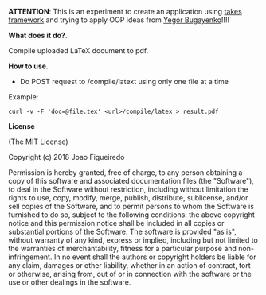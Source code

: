 
**ATTENTION**: This is an experiment to create an application using 
[takes framework](https://github.com/yegor256/takes) and trying to apply OOP 
ideas from [Yegor Bugayenko](http://www.yegor256.com/)!!!!

**What does it do?**.

Compile uploaded LaTeX document to pdf.

**How to use**.

* Do POST request to <url>/compile/latext using only one file at a time

Example:
```
curl -v -F 'doc=@file.tex' <url>/compile/latex > result.pdf
```

**License**

(The MIT License)

Copyright (c) 2018 Joao Figueiredo

Permission is hereby granted, free of charge,  to any person obtaining
a copy  of  this  software  and  associated  documentation files  (the
"Software"),  to deal in the Software  without restriction,  including
without limitation the rights to use,  copy,  modify,  merge, publish,
distribute,  sublicense,  and/or sell  copies of the Software,  and to
permit persons to whom the Software is furnished to do so,  subject to
the  following  conditions:   the  above  copyright  notice  and  this
permission notice  shall  be  included  in  all copies or  substantial
portions of the Software.  The software is provided  "as is",  without
warranty of any kind, express or implied, including but not limited to
the warranties  of merchantability,  fitness for  a particular purpose
and non-infringement.  In  no  event shall  the  authors  or copyright
holders be liable for any claim,  damages or other liability,  whether
in an action of contract,  tort or otherwise,  arising from, out of or
in connection with the software or  the  use  or other dealings in the
software.

